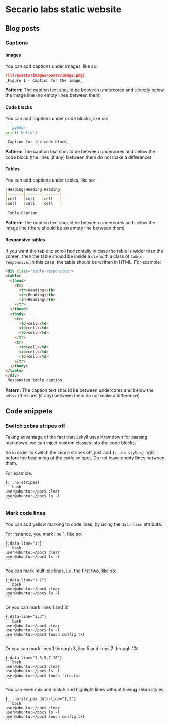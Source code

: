 # Secario labs static website

## Blog posts

### Captions

#### Images

You can add captions under images, like so:

```markdown
![](/assets/images/posts/image.png)
_Figure 1 - Caption for the image_
```

**Pattern:** The caption text should be between undercores and directly below the image line (no empty lines between them)

#### Code blocks

You can add captions under code blocks, like so:

`````markdown
```python
print('Hello')
```
_Caption for the code block_
`````

**Pattern:** The caption text should be between undercores and below the code block (the lines (if any) between them do not make a difference)

#### Tables

You can add captions under tables, like so:

```markdown
|Heading|Heading|Heading|
|-------|-------|-------|
|cell   |cell   |cell   |
|cell   |cell   |cell   |

_Table Caption_
```

**Pattern:** The caption text should be between undercores and below the image line (there should be an empty line between them)

#### Responsive tables

If you want the table to scroll horizontally in case the table is wider than the screen, then the table should be inside a `div` with a class of `table-responsive`. In this case, the table should be written in HTML. For example:

```markdown
<div class="table-responsive">
<table>
  <thead>
    <tr>
      <th>Heading</th>
      <th>Heading</th>
      <th>Heading</th>
    </tr>
  </thead>
  <tbody>
    <tr>
      <td>cell</td>
      <td>cell</td>
      <td>cell</td>
    </tr>
    <tr>
      <td>cell</td>
      <td>cell</td>
      <td>cell</td>
    </tr>
  </tbody>
</table>
</div>
_Responsive table caption_
```

**Patern:** The caption text should be between undercores and below the `<div>` (the lines (if any) between them do not make a difference)

## Code snippets

### Switch zebra stripes off

Taking advantage of the fact that Jekyll uses Kramdown for parsing markdown, we can inject custom classes into the code blocks.

So in order to switch the zebra stripes off, just add `{: .no-styles}` right before the beginning of the code snippet. Do not leave empty lines between them.

For example:

`````
{: .no-stripes}
```bash
user@ubuntu:~/poc$ clear
user@ubuntu:~/poc$ ls -l
```
`````

### Mark code lines

You can add yellow marking to code lines, by using the `data-line` attribute.

For instance, you mark line 1, like so:

`````
{:data-line="1"}
```bash
user@ubuntu:~/poc$ clear
user@ubuntu:~/poc$ ls -l
```
`````

You can mark multilple lines, i.e. the first two, like so:

`````
{:data-line="1-2"}
```bash
user@ubuntu:~/poc$ clear
user@ubuntu:~/poc$ ls -l
```
`````

Or you can mark lines 1 and 3:

`````
{:data-line="1,3"}
```bash
user@ubuntu:~/poc$ clear
user@ubuntu:~/poc$ ls -l
user@ubuntu:~/poc$ touch config.txt
```
`````

Or you can mark lines 1 through 3, line 5 and lines 7 through 10:

`````
{:data-line="1-3,5,7-10"}
```bash
user@ubuntu:~/poc$ clear
user@ubuntu:~/poc$ ls -l
user@ubuntu:~/poc$ touch file.txt
```
`````

You can even mix and match and highlight lines without having zebra styles:

`````
{: .no-stripes data-line="1,3"}
```bash
user@ubuntu:~/poc$ clear
user@ubuntu:~/poc$ ls -l
user@ubuntu:~/poc$ touch config.txt
```